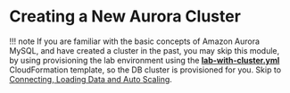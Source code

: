 # Creating a New Aurora Cluster

!!! note
    If you are familiar with the basic concepts of Amazon Aurora MySQL, and have created a cluster in the past, you may skip this module, by using provisioning the lab environment using the [**lab-with-cluster.yml**](https://[[website]]/templates/lab-with-cluster.yml) CloudFormation template, so the DB cluster is provisioned for you. Skip to [Connecting, Loading Data and Auto Scaling](/modules/connect/).
